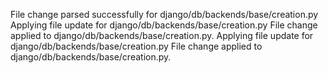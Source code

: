 File change parsed successfully for django/db/backends/base/creation.py
Applying file update for django/db/backends/base/creation.py
File change applied to django/db/backends/base/creation.py.
Applying file update for django/db/backends/base/creation.py
File change applied to django/db/backends/base/creation.py.
